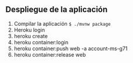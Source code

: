 ## Despliegue de la aplicación

1. Compilar la aplicación `$ ./mvnw package`
2. Heroku login
3. heroku create
4. heroku container:login
5. heroku container:push web -a account-ms-g71
6. heroku container:release web